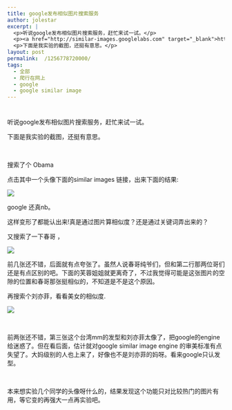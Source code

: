```yaml
---
title: google发布相似图片搜索服务
author: jolestar
excerpt: |
  <p>听说google发布相似图片搜索服务，赶忙来试一试。</p>
  <p><a href="http://similar-images.googlelabs.com" target="_blank">http://similar-images.googlelabs.com</a></p>
  <p>下面是我实验的截图，还挺有意思。</p>
layout: post
permalink:  /1256778720000/
tags:
  - 全部
  - 爬行在网上
  - google
  - google similar image
---
```

# 

听说google发布相似图片搜索服务，赶忙来试一试。



下面是我实验的截图，还挺有意思。

 

搜索了个 Obama

点击其中一个头像下面的similar images 链接，出来下面的结果:

![][1]

 [1]: /images/similar-images/obama.jpeg

google 还真nb。

这样变形了都能认出来!真是通过图片算相似度？还是通过关键词弄出来的？

又搜索了一下春哥 ，

![][2]

 [2]: /images/similar-images/chunge.jpeg

前几张还不错，后面就有点夸张了。虽然人说春哥纯爷们，但和第二行那两位哥们还是有点区别的吧。下面的芙蓉姐姐就更离奇了，不过我觉得可能是这张图片的空隙的位置和春哥那张挺相似的，不知道是不是这个原因。

再搜索个刘亦菲，看看美女的相似度.

![][3]

 [3]: /images/similar-images/yifei.jpeg

 

前两张还不错，第三张这个台湾mm的发型和刘亦菲太像了，把google的engine给迷惑了。但在看后面，估计就对google similar image engine 的审美标准有点失望了。大妈级别的人也上来了，好像也不是刘亦菲的妈呀。看来google只认发型。

 

本来想实验几个同学的头像呀什么的，结果发现这个功能只对比较热门的图片有用，等它变的再强大一点再实验吧。
